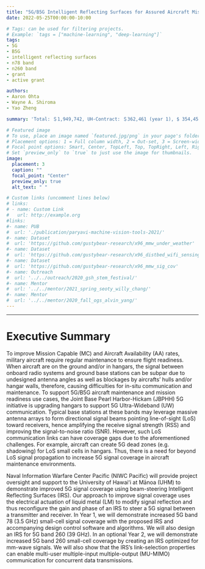 ```yaml
---
title: "5G/B5G Intelligent Reflecting Surfaces for Assured Aircraft Mission Readiness"
date: 2022-05-25T00:00:00-10:00

# Tags: can be used for filtering projects.
# Example: `tags = ["machine-learning", "deep-learning"]`
tags:
- 5G
- B5G
- intelligent reflecting surfaces
- n78 band
- n260 band
- grant
- active grant

authors:
- Aaron Ohta
- Wayne A. Shiroma
- Yao Zheng

summary: 'Total: ＄1,949,742, UH-Contract: ＄362,461 (year 1), $ 354,458 (year 2), UH-PI'

# Featured image
# To use, place an image named `featured.jpg/png` in your page's folder.
# Placement options: 1 = Full column width, 2 = Out-set, 3 = Screen-width
# Focal point options: Smart, Center, TopLeft, Top, TopRight, Left, Right, BottomLeft, Bottom, BottomRight
# Set `preview_only` to `true` to just use the image for thumbnails.
image:
  placement: 3
  caption: ""
  focal_point: "Center"
  preview_only: true
  alt_text: " "

# Custom links (uncomment lines below)
# links:
# - name: Custom Link
#   url: http://example.org
#links:
#- name: PUB
#  url: './publication/paryavi-machine-vision-tools-2021/'
#- name: Dataset
#  url: 'https://github.com/gustybear-research/x96_mmw_under_weather'
#- name: Dataset
#  url: 'https://github.com/gustybear-research/x96_distbed_wifi_sensing'
#- name: Dataset
#  url: 'https://github.com/gustybear-research/x96_mmw_sig_cov'
#- name: Outreach
#  url: '../../outreach/2020_gsh_stem_festival/'
#- name: Mentor
#  url: '../../mentor/2021_spring_seoty_willy_chang/'
#- name: Mentor
#  url: '../../mentor/2020_fall_ogs_alvin_yang/'
---
```

***
# Executive Summary
To improve Mission Capable (MC) and Aircraft Availability (AA) rates, military aircraft require regular maintenance to ensure flight readiness. When aircraft are on the ground and/or in hangars, the signal between onboard radio systems and ground base stations can be subpar due to undesigned antenna angles as well as blockages by aircrafts’ hulls and/or hangar walls, therefore, causing difficulties for in-situ communication and maintenance. To support 5G/B5G aircraft maintenance and mission readiness use cases, the Joint Base Pearl Harbor-Hickam (JBPHH) 5G initiative is upgrading hangars to support 5G Ultra-Wideband (UW) communication. Typical base stations at these bands may leverage massive antenna arrays to form directional signal beams pointing line-of-sight (LoS) toward receivers, hence amplifying the receive signal strength (RSS) and improving the signal-to-noise ratio (SNR). However, such LoS communication links can have coverage gaps due to the aforementioned challenges. For example, aircraft can create 5G dead zones (e.g. shadowing) for LoS small cells in hangars. Thus, there is a need for beyond LoS signal propagation to increase 5G signal coverage in aircraft maintenance environments.

Naval Information Warfare Center Pacific (NIWC Pacific) will provide project oversight and support to the University of Hawaiʻi at Mānoa (UHM) to demonstrate improved 5G signal coverage using beam-steering Intelligent Reflecting Surfaces (IRS). Our approach to improve signal coverage uses the electrical actuation of liquid metal (LM) to modify signal reflection and thus reconfigure the gain and phase of an IRS to steer a 5G signal between a transmitter and receiver. In Year 1, we will demonstrate increased 5G band 78 (3.5 GHz) small-cell signal coverage with the proposed IRS and accompanying design control software and algorithms. We will also design an IRS for 5G band 260 (39 GHz). In an optional Year 2, we will demonstrate increased 5G band 260 small-cell coverage by creating an IRS optimized for mm-wave signals. We will also show that the IRS’s link-selection properties can enable multi-user multiple-input multiple-output (MU-MIMO) communication for concurrent data transmissions.
